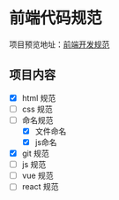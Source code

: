 # 前端代码规范

项目预览地址：[前端开发规范](http://guide.duanhl.com/)

## 项目内容
  - [x] html 规范
  - [ ] css 规范
  - [ ] 命名规范
    - [x] 文件命名
    - [x] js命名
  - [x] git 规范
  - [ ] js 规范
  - [ ] vue 规范
  - [ ] react 规范
